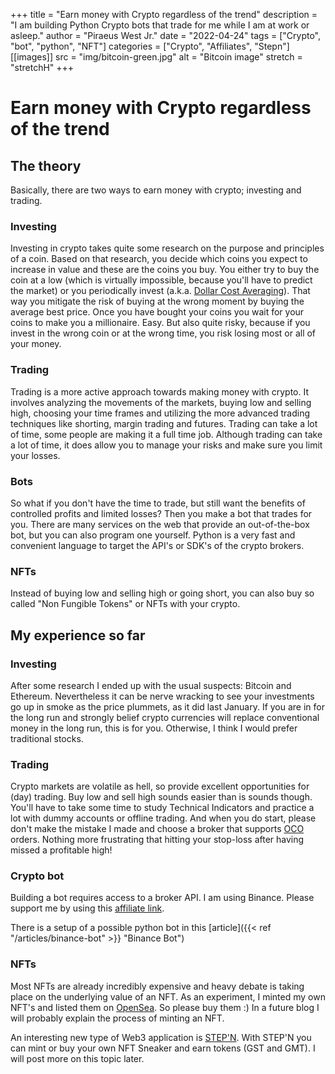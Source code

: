 +++
title = "Earn money with Crypto regardless of the trend"
description = "I am building Python Crypto bots that trade for me while I am at work or asleep."
author = "Piraeus West Jr."
date = "2022-04-24"
tags = ["Crypto", "bot", "python", "NFT"]
categories = ["Crypto", "Affiliates", "Stepn"]
[[images]]
  src = "img/bitcoin-green.jpg"
  alt = "Bitcoin image"
  stretch = "stretchH"
+++

# Earn money with Crypto regardless of the trend

## The theory

Basically, there are two ways to earn money with crypto; investing and trading. 

### Investing
Investing in crypto takes quite some research on the purpose and principles of a coin. Based on that research, you decide which coins you expect to increase in value and these are the coins you buy. You either try to buy the coin at a low (which is virtually impossible, because you'll have to predict the market) or you periodically invest (a.k.a. [Dollar Cost Averaging](https://academy.binance.com/en/articles/dollar-cost-averaging-dca-explained)). That way you mitigate the risk of buying at the wrong moment by buying the average best price. Once you have bought your coins you wait for your coins to make you a millionaire. Easy. But also quite risky, because if you invest in the wrong coin or at the wrong time, you risk losing most or all of your money.

### Trading
Trading is a more active approach towards making money with crypto. It involves analyzing the movements of the markets, buying low and selling high, choosing your time frames and utilizing the more advanced trading techniques like shorting, margin trading and futures. Trading can take a lot of time, some people are making it a full time job. Although trading can take a lot of time, it does allow you to manage your risks and make sure you limit your losses.

### Bots
So what if you don't have the time to trade, but still want the benefits of controlled profits and limited losses? Then you make a bot that trades for you. There are many services on the web that provide an out-of-the-box bot, but you can also program one yourself. Python is a very fast and convenient language to target the API's or SDK's of the crypto brokers.

### NFTs

Instead of buying low and selling high or going short, you can also buy so called "Non Fungible Tokens" or NFTs with your crypto. 

## My experience so far

### Investing
After some research I ended up with the usual suspects: Bitcoin and Ethereum. Nevertheless it can be nerve wracking to see your investments go up in smoke as the price plummets, as it did last January. If you are in for the long run and strongly belief crypto currencies will replace conventional money in the long run, this is for you. Otherwise, I think I would prefer traditional stocks.

### Trading
Crypto markets are volatile as hell, so provide excellent opportunities for (day) trading. Buy low and sell high sounds easier than is sounds though. You'll have to take some time to study Technical Indicators and practice a lot with dummy accounts or offline trading. And when you do start, please don't make the mistake I made and choose a broker that supports [OCO](https://academy.binance.com/en/articles/what-is-an-oco-order) orders. Nothing more frustrating that hitting your stop-loss after having missed a profitable high!

### Crypto bot
Building a bot requires access to a broker API. I am using Binance. Please support me by using this [affiliate link](https://accounts.binance.com/en/register?ref=376981966).

There is a setup of a possible python bot in this [article]({{< ref "/articles/binance-bot" >}} "Binance Bot")

### NFTs

Most NFTs are already incredibly expensive and heavy debate is taking place on the underlying value of an NFT. As an experiment, I minted my own NFT's and listed them on [OpenSea](https://opensea.io/collection/jupiters-first). So please buy them :)
In a future blog I will probably explain the process of minting an NFT.

An interesting new type of Web3 application is [STEP'N](https://stepn.com/). With STEP'N you can mint or buy your own NFT Sneaker and earn tokens (GST and GMT). I will post more on this topic later.